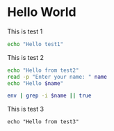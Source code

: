 # Hello World

This is test 1

```bash {"name": "test1", "description": "This is test 1"}
echo "Hello test1"
```

This is test 2

```bash {"name": "test2", "description": "This is test 2"}
echo "Hello from test2"
read -p "Enter your name: " name
echo "Hello $name"

env | grep -i $name || true
```

This is test 3

```
echo "Hello from test3"
```
